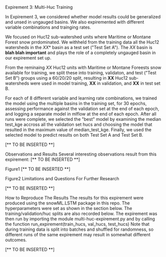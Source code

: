 Expirement 3: Multi-Huc Training 

In Expirement 3, we considered whether model results could be generalized and unsed in ungauged basins.  We also expiremented with different variable combinations and trainging rates. 

We focused on Huc12 sub-watershed units where Maritime or Montane Forest snow prrdominated.  We withheld from the training data all the Huc12 watersheds in the *XX** basin as a test set ("Test Set A"). The *XX* basin is **blah blah important** and plays the role of a completely ungauged basin in our expirement set up. 

From the reminaing *XX* Huc12 units with Maritime or Montane Foreests snow available for training, we split these into training, validaton, and test ("Test Set B") groups using a 
60/20/20 split, resulting in **XX** Huc12 sub-watersheds were used in model training, **XX** in validation, and **XX** in test set B.  

For each of 8 different variable and learning rate combinations, we trained the model using the multiple basins in the training set, for 30 epochs, assessing performance against the validation set at the end of each epoch, and logging a separate model in mlflow at the end of each epoch.  After all runs were complete, we selected the "best" model by examining the median test_kge accross all the validation set hucs and choosing the model that resulted in the maximum value of median_test_kge. Finally, we used the selected model to predict results on both Test Set A and Test Set B. 



[** TO BE INSERTED **]

Observations and Results
Several interesting observations result from this expirement: [** TO BE INSERTED **]

Figure1
[** TO BE INSERTED **]

Figure2
Limitations and Questions For Further Research

[** TO BE INSERTED **]

How to Reproduce The Results
The results for this expirement were produced using the snowML.LSTM package in this repo. The hyperparameters were set as shown in the section below. The training/validation/huc splits are also recorded below. The expirement was then run by importing the module multi-huc-expirement.py and by calling the function run_expirement(train_hucs, val_hucs, test_hucs) Note that during training data is split into batches and shuffled for randomness, so different runs of the same expirement may result in somewhat different outcomes.


[** TO BE INSERTED **]

